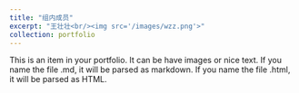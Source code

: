 ```yaml
---
title: "组内成员"
excerpt: "王壮壮<br/><img src='/images/wzz.png'>"
collection: portfolio
---
```


This is an item in your portfolio. It can be have images or nice text. If you name the file .md, it will be parsed as markdown. If you name the file .html, it will be parsed as HTML. 

